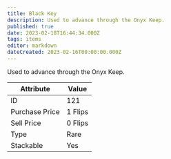 ```yaml
---
title: Black Key
description: Used to advance through the Onyx Keep.
published: true
date: 2023-02-18T16:44:34.000Z
tags: items
editor: markdown
dateCreated: 2023-02-16T00:00:00.000Z
---
```


Used to advance through the Onyx Keep.

|Attribute|Value|
|-|-|
|ID|121|
|Purchase Price|1 Flips|
|Sell Price|0 Flips|
|Type|Rare|
|Stackable|Yes|

